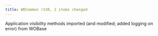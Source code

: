```yaml
---
title: WOCommon r130, 2 items changed
---
```


Application visibility methods imported (and modified; added logging on error) from WOBase
